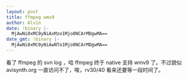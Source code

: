 ```yaml
---
layout: post
title: ffmpeg wmv9
author: Alvin
date: !binary |-
  MjAwNi0xMC0yNiAxMzo1Mjo0NCArMDgwMA==
date_gmt: !binary |-
  MjAwNi0xMC0yNiAwNTo1Mjo0NCArMDgwMA==
---
```

看了 ffmpeg 的 svn log ，哈 ffmpeg 终于 native 支持 wmv9 了。不过貌似 avisynth.org 一直访问不了，唉，rv30/40 看来还要等一段时间了。
